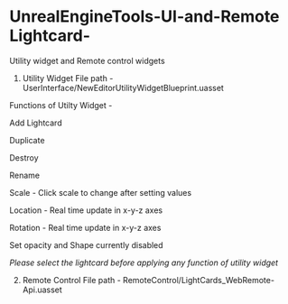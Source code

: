 # UnrealEngineTools-UI-and-Remote Lightcard-
Utility widget and Remote control widgets 

1. Utility Widget File path - UserInterface/NewEditorUtilityWidgetBlueprint.uasset 

Functions of Utilty Widget - 

Add Lightcard 

Duplicate 

Destroy 

Rename 

Scale - Click scale to change after setting values 

Location - Real time update in x-y-z axes 

Rotation - Real time update in x-y-z axes 

Set opacity and Shape currently disabled 

  
*Please select the lightcard before applying any function of utility widget* 



2. Remote Control File path - RemoteControl/LightCards_WebRemote-Api.uasset
